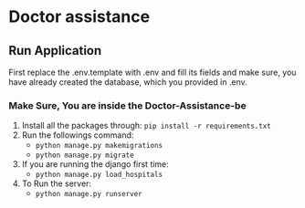 # Doctor assistance

## Run Application

First replace the .env.template with .env and fill its fields and make sure, you have already created the database, which you provided in .env.

### Make Sure, You are inside the Doctor-Assistance-be

1.  Install all the packages through: `pip install -r requirements.txt`
2.  Run the followings command:
    - `python manage.py makemigrations`
    - `python manage.py migrate`
3.  If you are running the django first time:
    - `python manage.py load_hospitals`
4.  To Run the server:
    - `python manage.py runserver`
